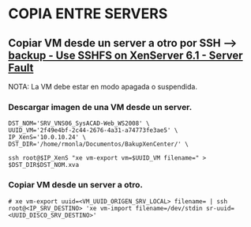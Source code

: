 # COPIA ENTRE SERVERS

## Copiar VM desde un server a otro por SSH --> [backup - Use SSHFS on XenServer 6.1 - Server Fault](https://serverfault.com/questions/493166/use-sshfs-on-xenserver-6-1)
NOTA: La VM debe estar en modo apagada o suspendida.
### Descargar imagen de una VM desde un server.
    DST_NOM='SRV_VNS06_SysACAD-Web_WS2008' \
    UUID_VM='2f49e4bf-2c44-2676-4a31-a74773fe3ae5' \
    IP_XenS='10.0.10.24' \
    DST_DIR='/home/rmonla/Documentos/BakupXenCenter/' \

    ssh root@$IP_XenS "xe vm-export vm=$UUID_VM filename=" > $DST_DIR$DST_NOM.xva

### Copiar VM desde un server a otro.
    # xe vm-export uuid=<VM_UUID_ORIGEN_SRV_LOCAL> filename= | ssh root@<IP_SRV_DESTINO> 'xe vm-import filename=/dev/stdin sr-uuid=<UUID_DISCO_SRV_DESTINO>'
